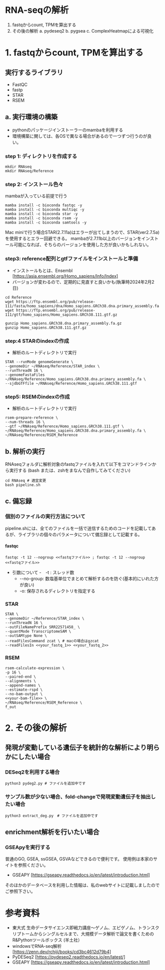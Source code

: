 # RNA-seqの解析

1. fastqからcount, TPMを算出する
2. その後の解析
  a. pydeseq2
  b. pygsea
  c. ComplexHeatmapによる可視化

# 1. fastqからcount, TPMを算出する

## 実行するライブラリ
- FastQC
- fastp
- STAR
- RSEM

## a. 実行環境の構築
- pythonのパッケージインストーラーのmambaを利用する
- 環境構築に関しては、各OSで異なる場合があるので一つずつ行うのが良い。

### step 1: ディレクトリを作成する
```
mkdir RNAseq
mkdir RNAseq/Reference
```

### step 2: インストール色々
mambaが入っている前提で行う
```
mamba install -c bioconda fastqc -y
mamba install -c bioconda multiqc -y
mamba install -c bioconda star -y
mamba install -c bioconda rsem -y
mamba install -c bioconda samtools -y
```

Mac miniで行う場合STAR(2.7.11a)はエラーが出てしまうので、STAR(ver2.7.5a)を使用するとエラー回避できる。
mambaが2.7.11b以上のバージョンをインストール可能になれば、そちらのバージョンを使用した方が良いかもしれない。

### step3: reference配列とgtfファイルをインストールと準備
- インストールもとは、Ensembl [https://asia.ensembl.org/Homo_sapiens/Info/Index] 
- バージョンが変わるので、定期的に見直すと良いかも(執筆時2024年2月2日)
```
cd Reference
wget https://ftp.ensembl.org/pub/release-111/fasta/homo_sapiens/dna/Homo_sapiens.GRCh38.dna.primary_assembly.fa.gz
wget https://ftp.ensembl.org/pub/release-111/gtf/homo_sapiens/Homo_sapiens.GRCh38.111.gtf.gz

gunzip Homo_sapiens.GRCh38.dna.primary_assembly.fa.gz
gunzip Homo_sapiens.GRCh38.111.gtf.gz
```

### step:4 STARのindexの作成
- 解析のルートディレクトリで実行
```
STAR --runMode genomeGenerate \
--genomeDir ~/RNAseq/Reference/STAR_index \
--runThreadN 16 \
--genomeFastaFiles ~/RNAseq/Reference/Homo_sapiens.GRCh38.dna.primary_assembly.fa \
--sjdbGTFfile ~/RNAseq/Reference/Homo_sapiens.GRCh38.111.gtf
```

### step5: RSEMのindexの作成
- 解析のルートディレクトリで実行
```
rsem-prepare-reference \
--num-threads 16 \
--gtf ~/RNAseq/Reference/Homo_sapiens.GRCh38.111.gtf \
~/RNAseq/Reference/Homo_sapiens.GRCh38.dna.primary_assembly.fa \
~/RNAseq/Reference/RSEM_Reference
```

## b. 解析の実行
RNAseqフォルダに解析対象のfastqファイルを入れて以下をコマンドラインから実行する
(bash または、zshをまなんで自作してみてください)
```
cd RNAseq # 適宜変更
bash pipeline.sh
```


## c. 備忘録

### 個別のファイルの実行方法について
pipeline.shには、全てのファイルを一括で送信するためのコードを記載してあるが、ライブラリの個々のパラメータについて備忘録として記載する。

#### fastqc
```
fastqc -t 12 --nogroup <<fastqファイル>> ; fastqc -t 12 --nogroup <<fastqファイル>>
```
- 引数について
  -　-t : スレッド数
  -  --no-group: 数塩基単位でまとめて解析するのを防ぐ(基本的にいれた方が良い)
  -  -o: 保存されるディレクトリを指定する   

### STAR
```
STAR \
--genomeDir ~/Reference/STAR_index \
--runThreadN 16 \
--outFileNamePrefix SRR22571458_ \
--quantMode TranscriptomeSAM \
--outSAMtype None \
--readFilesCommand zcat \ # macの場合はgzcat
--readFilesIn <<your_fastq_1>> <<your_fastq_2>>
```


### RSEM
```
rsem-calculate-expression \
-p 16 \
--paired-end \
--alignments \
--append-names \
--estimate-rspd \
--no-bam-output \
<<your-bam-file>> \
~/RNAseq/Reference/RSEM_Reference \
f_out
```

# 2. その後の解析
## 発現が変動している遺伝子を統計的な解析により明らかにしたい場合
### DESeq2を利用する場合
```
python3 pydeg2.py # ファイルを追加中です
```
### サンプル数が少ない場合、fold-changeで発現変動遺伝子を抽出したい場合
```
python3 extract_deg.py　# ファイルを追加中です
```

## enrichment解析を行いたい場合
### GSEApyを実行する
普通のGO, GSEA, ssGSEA, GSVAなどできるので便利です。
使用例は本家のサイトを参照ください。
- GSEAPY [https://gseapy.readthedocs.io/en/latest/introduction.html]


そのほかのデータベースを利用した情報は、私のwebサイトに記載しましたのでご参照下さい。

# 参考資料
- 東大式 生命データサイエンス即戦力講座〜ゲノム、エピゲノム、トランスクリプトームからシングルセルまで、大規模データ解析で論文を書くためのR&Pythonツールボックス (羊土社）
- windowsでRNA-seq解析 [https://zenn.dev/rchiji/books/cd3bc4612d79b4]
- PyDESeq2 [https://pydeseq2.readthedocs.io/en/latest/]
- GSEAPY [https://gseapy.readthedocs.io/en/latest/introduction.html]
